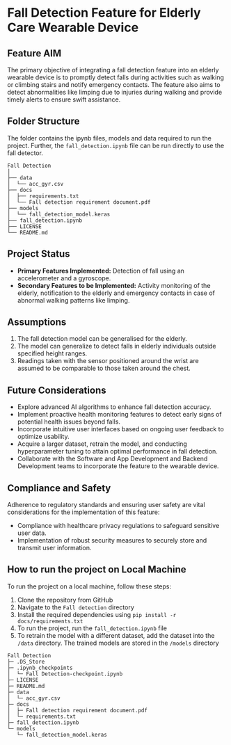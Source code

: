 # Fall Detection Feature for Elderly Care Wearable Device

## Feature AIM
The primary objective of integrating a fall detection feature into an elderly wearable device is to promptly detect falls during activities such as walking or climbing stairs and notify emergency contacts. The feature also aims to detect abnormalities like limping due to injuries during walking and provide timely alerts to ensure swift assistance.

## Folder Structure
The folder contains the ipynb files, models and data required to run the project. Further, the ```fall_detection.ipynb``` file can be run directly to use the fall detector.
```
Fall Detection
│
├── data
│  └── acc_gyr.csv
├── docs
│  ├── requirements.txt
│  └── Fall detection requirement document.pdf
├── models
│  └── fall_detection_model.keras
├── fall_detection.ipynb
├── LICENSE
└── README.md
```

## Project Status
- **Primary Features Implemented:** Detection of fall using an accelerometer and a gyroscope.
- **Secondary Features to be Implemented:** Activity monitoring of the elderly, notification to the elderly and emergency contacts in case of abnormal walking patterns like limping.


## Assumptions
1. The fall detection model can be generalised for the elderly.
2. The model can generalize to detect falls in elderly individuals outside specified height ranges.
3. Readings taken with the sensor positioned around the wrist are assumed to be comparable to those taken around the chest.

## Future Considerations
- Explore advanced AI algorithms to enhance fall detection accuracy.
- Implement proactive health monitoring features to detect early signs of potential health issues beyond falls.
- Incorporate intuitive user interfaces based on ongoing user feedback to optimize usability.
- Acquire a larger dataset, retrain the model, and conducting hyperparameter tuning to attain optimal performance in fall detection.
- Collaborate with the Software and App Development and Backend Development teams to incorporate the feature to the wearable device.

## Compliance and Safety
Adherence to regulatory standards and ensuring user safety are vital considerations for the implementation of this feature:
- Compliance with healthcare privacy regulations to safeguard sensitive user data.
- Implementation of robust security measures to securely store and transmit user information.

## How to run the project on Local Machine
To run the project on a local machine, follow these steps:

1. Clone the repository from GitHub
2. Navigate to the ```Fall detection``` directory
3. Install the required dependencies using ```pip install -r docs/requirements.txt```
4. To run the project, run the ```fall_detection.ipynb``` file
5. To retrain the model with a different dataset, add the dataset into the ```/data``` directory. The trained models are stored in the ```/models``` directory

```
Fall Detection
├─ .DS_Store
├─ .ipynb_checkpoints
│  └─ Fall Detection-checkpoint.ipynb
├─ LICENSE
├─ README.md
├─ data
│  └─ acc_gyr.csv
├─ docs
│  ├─ Fall detection requirement document.pdf
│  └─ requirements.txt
├─ fall_detection.ipynb
└─ models
   └─ fall_detection_model.keras

```